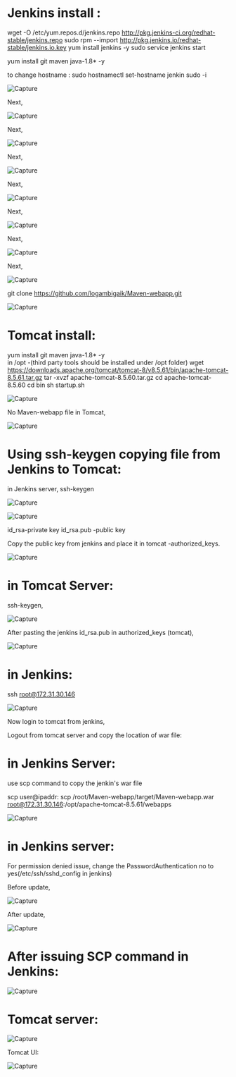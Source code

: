Jenkins install  :
===============

wget -O /etc/yum.repos.d/jenkins.repo http://pkg.jenkins-ci.org/redhat-stable/jenkins.repo
sudo rpm --import http://pkg.jenkins.io/redhat-stable/jenkins.io.key
yum install jenkins -y
sudo service jenkins start

yum install git maven java-1.8* -y

to change hostname :
sudo hostnamectl set-hostname jenkin
sudo -i

![Capture](https://user-images.githubusercontent.com/54719289/103563586-05654e00-4ee3-11eb-8df5-8d0a4d8919e9.JPG)

Next,

![Capture](https://user-images.githubusercontent.com/54719289/103564654-ea93d900-4ee4-11eb-8e66-1ef4889b7644.JPG)

Next,

![Capture](https://user-images.githubusercontent.com/54719289/103564734-0eefb580-4ee5-11eb-8efe-e53d09e7c7ea.JPG)

Next,

![Capture](https://user-images.githubusercontent.com/54719289/103564841-3f375400-4ee5-11eb-9e4d-abf82d242ed6.JPG)

Next,

![Capture](https://user-images.githubusercontent.com/54719289/103564910-5d9d4f80-4ee5-11eb-9047-830d3c40876d.JPG)

Next,

![Capture](https://user-images.githubusercontent.com/54719289/103565003-84f41c80-4ee5-11eb-9fea-46b6083762ca.JPG)

Next,

![Capture](https://user-images.githubusercontent.com/54719289/103565063-a8b76280-4ee5-11eb-9fb2-5f1dee76dcb7.JPG)

Next,

![Capture](https://user-images.githubusercontent.com/54719289/103565155-d3092000-4ee5-11eb-9e10-3033f0f6afc1.JPG)

git clone https://github.com/logambigaik/Maven-webapp.git

![Capture](https://user-images.githubusercontent.com/54719289/103566407-fb921980-4ee7-11eb-8654-f963d0de46b5.JPG)


Tomcat install:
=============
yum install git maven java-1.8* -y  
in /opt -(third party tools should be installed under /opt folder)
wget https://downloads.apache.org/tomcat/tomcat-8/v8.5.61/bin/apache-tomcat-8.5.61.tar.gz
tar -xvzf apache-tomcat-8.5.60.tar.gz
cd apache-tomcat-8.5.60
cd bin
sh startup.sh

![Capture](https://user-images.githubusercontent.com/54719289/103564486-9983e500-4ee4-11eb-8cdd-1ede87e558cf.JPG)


No Maven-webapp file in Tomcat,


![Capture](https://user-images.githubusercontent.com/54719289/103566601-41e77880-4ee8-11eb-8a55-96bf1a8dc5c2.JPG)


Using ssh-keygen copying file from Jenkins to Tomcat:
====================================================

in Jenkins server,
ssh-keygen

![Capture](https://user-images.githubusercontent.com/54719289/103566823-b6bab280-4ee8-11eb-920e-96b8f0e21d15.JPG)

![Capture](https://user-images.githubusercontent.com/54719289/103566990-fbdee480-4ee8-11eb-9cee-890a9e529474.JPG)

id_rsa-private key
id_rsa.pub -public key

Copy the public key from jenkins and place it in tomcat -authorized_keys.

![Capture](https://user-images.githubusercontent.com/54719289/103567191-58da9a80-4ee9-11eb-8ad0-d70ae289c6c0.JPG)


in Tomcat Server:
================

ssh-keygen,

![Capture](https://user-images.githubusercontent.com/54719289/103567689-44e36880-4eea-11eb-9eb2-b7ccdc3fa2b3.JPG)


After pasting the jenkins id_rsa.pub in authorized_keys (tomcat),

![Capture](https://user-images.githubusercontent.com/54719289/103567908-9f7cc480-4eea-11eb-9733-d4b8c6a0c3ff.JPG)


in Jenkins:
==========

ssh root@172.31.30.146

![Capture](https://user-images.githubusercontent.com/54719289/103568201-2c278280-4eeb-11eb-86a1-096ee78fcf64.JPG)

Now login to tomcat from jenkins,

Logout from tomcat server and copy the location of war file:

in Jenkins Server:
===============

use scp command to copy the jenkin's war file

scp <source-path> user@ipaddr:<destinationpath>
scp /root/Maven-webapp/target/Maven-webapp.war root@172.31.30.146:/opt/apache-tomcat-8.5.61/webapps
  
![Capture](https://user-images.githubusercontent.com/54719289/103568829-44e46800-4eec-11eb-9571-2676345949f4.JPG)

in Jenkins server:
================

For permission denied issue, change the PasswordAuthentication no to yes(/etc/ssh/sshd_config in jenkins)

Before update,

![Capture](https://user-images.githubusercontent.com/54719289/103569043-9ee52d80-4eec-11eb-9af2-fbb4346e3d30.JPG)

After update,

![Capture](https://user-images.githubusercontent.com/54719289/103569143-ccca7200-4eec-11eb-8dbb-8cda285e6641.JPG)

After issuing SCP command in Jenkins:
====================================

![Capture](https://user-images.githubusercontent.com/54719289/103569675-bbce3080-4eed-11eb-86f0-38870a3bc198.JPG)

Tomcat server:
=============

![Capture](https://user-images.githubusercontent.com/54719289/103569778-f0da8300-4eed-11eb-87a2-e22237915331.JPG)

Tomcat UI:

![Capture](https://user-images.githubusercontent.com/54719289/103570745-abb75080-4eef-11eb-88a9-dfc2f031fe46.JPG)

  



